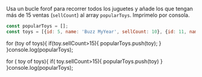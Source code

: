 Usa un bucle forof para recorrer todos los juguetes y añade los que tengan más de 15 ventas (`sellCount`) al array `popularToys`. Imprimelo por consola.

```js
const popularToys = [];
const toys = [{id: 5, name: 'Buzz MyYear', sellCount: 10}, {id: 11, name: 'Action Woman', sellCount: 24}, {id: 23, name: 'Barbie Man', sellCount: 15}, {id: 40, name: 'El gato con Guantes', sellCount: 8},{id: 40, name: 'El gato felix', sellCount: 35}]
```

for (toy of toys){
    if(toy.sellCount>15){
        popularToys.push(toy);
    }
}console.log(popularToys);


for ( toy of toys){
    if( toy.sellCount>15){
        popularToys.push(toy)
    }
}console.log(popularToys);
